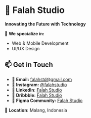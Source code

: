 # 🏢 Falah Studio  
**Innovating the Future with Technology**  

🚀 **We specialize in:**  
- Web & Mobile Development  
- UI/UX Design

## 📫 Get in Touch  
- 📩 **Email:** [falahstd@gmail.com](mailto:falahstd@gmail.com)  
- 📸 **Instagram:** [@falahstudio](https://www.instagram.com/falahstudio)  
- 🔗 **LinkedIn:** [Falah Studio](https://www.linkedin.com/company/falah-studio/)  
- 🎨 **Dribbble:** [Falah Studio](https://dribbble.com/falahstudio)  
- 📁 **Figma Community:** [Falah Studio](https://www.figma.com/@falahstd)  

📍 **Location:** Malang, Indonesia  
